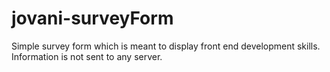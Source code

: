 # jovani-surveyForm
Simple survey form which is meant to display front end development skills. Information is not sent to any server.
